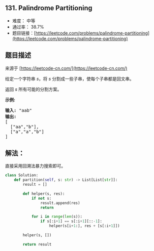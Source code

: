 ## 131. Palindrome Partitioning

- 难度： 中等
- 通过率： 38.7%
- 题目链接：[https://leetcode.com/problems/palindrome-partitioning](https://leetcode.com/problems/palindrome-partitioning)


## 题目描述

来源于 [https://leetcode-cn.com/](https://leetcode-cn.com/)

<p>给定一个字符串 <em>s</em>，将<em> s </em>分割成一些子串，使每个子串都是回文串。</p>

<p>返回 <em>s</em> 所有可能的分割方案。</p>

<p><strong>示例:</strong></p>

<pre><strong>输入:</strong>&nbsp;&quot;aab&quot;
<strong>输出:</strong>
[
  [&quot;aa&quot;,&quot;b&quot;],
  [&quot;a&quot;,&quot;a&quot;,&quot;b&quot;]
]</pre>


## 解法：

直接采用回溯法暴力搜索即可。

```python
class Solution:
    def partition(self, s: str) -> List[List[str]]:
        result = []
        
        def helper(s, res):
            if not s:
                result.append(res)
                return
                
            for i in range(len(s)):
                if s[:i+1] == s[:i+1][::-1]:
                    helper(s[i+1:], res + [s[:i+1]])
        
        helper(s, [])
        
        return result
```